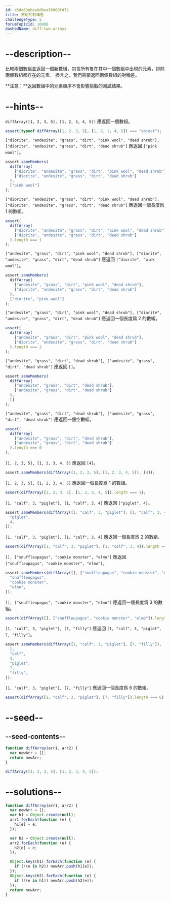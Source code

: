 ```yaml
---
id: a5de63ebea8dbee56860f4f2
title: 數組的對稱差
challengeType: 5
forumTopicId: 16008
dashedName: diff-two-arrays
---
```


# --description--

比較兩個數組並返回一個新數組，包含所有隻在其中一個數組中出現的元素，排除兩個數組都存在的元素。 換言之，我們需要返回兩個數組的對稱差。

**注意：**返回數組中的元素順序不會影響挑戰的測試結果。

# --hints--

`diffArray([1, 2, 3, 5], [1, 2, 3, 4, 5])` 應返回一個數組。

```js
assert(typeof diffArray([1, 2, 3, 5], [1, 2, 3, 4, 5]) === "object");
```

`["diorite", "andesite", "grass", "dirt", "pink wool", "dead shrub"], ["diorite", "andesite", "grass", "dirt", "dead shrub"]` 應返回 `["pink wool"]`。

```js
assert.sameMembers(
  diffArray(
    ["diorite", "andesite", "grass", "dirt", "pink wool", "dead shrub"],
    ["diorite", "andesite", "grass", "dirt", "dead shrub"]
  ),
  ["pink wool"]
);
```

`["diorite", "andesite", "grass", "dirt", "pink wool", "dead shrub"], ["diorite", "andesite", "grass", "dirt", "dead shrub"]` 應返回一個長度爲 1 的數組。

```js
assert(
  diffArray(
    ["diorite", "andesite", "grass", "dirt", "pink wool", "dead shrub"],
    ["diorite", "andesite", "grass", "dirt", "dead shrub"]
  ).length === 1
);
```

`["andesite", "grass", "dirt", "pink wool", "dead shrub"], ["diorite", "andesite", "grass", "dirt", "dead shrub"]` 應返回 `["diorite", "pink wool"]`。

```js
assert.sameMembers(
  diffArray(
    ["andesite", "grass", "dirt", "pink wool", "dead shrub"],
    ["diorite", "andesite", "grass", "dirt", "dead shrub"]
  ),
  ["diorite", "pink wool"]
);
```

`["andesite", "grass", "dirt", "pink wool", "dead shrub"], ["diorite", "andesite", "grass", "dirt", "dead shrub"]` 應返回一個長度爲 2 的數組。

```js
assert(
  diffArray(
    ["andesite", "grass", "dirt", "pink wool", "dead shrub"],
    ["diorite", "andesite", "grass", "dirt", "dead shrub"]
  ).length === 2
);
```

`["andesite", "grass", "dirt", "dead shrub"], ["andesite", "grass", "dirt", "dead shrub"]` 應返回 `[]`。

```js
assert.sameMembers(
  diffArray(
    ["andesite", "grass", "dirt", "dead shrub"],
    ["andesite", "grass", "dirt", "dead shrub"]
  ),
  []
);
```

`["andesite", "grass", "dirt", "dead shrub"], ["andesite", "grass", "dirt", "dead shrub"]` 應返回一個空數組。

```js
assert(
  diffArray(
    ["andesite", "grass", "dirt", "dead shrub"],
    ["andesite", "grass", "dirt", "dead shrub"]
  ).length === 0
);
```

`[1, 2, 3, 5], [1, 2, 3, 4, 5]` 應返回 `[4]`。

```js
assert.sameMembers(diffArray([1, 2, 3, 5], [1, 2, 3, 4, 5]), [4]);
```

`[1, 2, 3, 5], [1, 2, 3, 4, 5]` 應返回一個長度爲 1 的數組。

```js
assert(diffArray([1, 2, 3, 5], [1, 2, 3, 4, 5]).length === 1);
```

`[1, "calf", 3, "piglet"], [1, "calf", 3, 4]` 應返回 `["piglet", 4]`。

```js
assert.sameMembers(diffArray([1, "calf", 3, "piglet"], [1, "calf", 3, 4]), [
  "piglet",
  4,
]);
```

`[1, "calf", 3, "piglet"], [1, "calf", 3, 4]` 應返回一個長度爲 2 的數組。

```js
assert(diffArray([1, "calf", 3, "piglet"], [1, "calf", 3, 4]).length === 2);
```

`[], ["snuffleupagus", "cookie monster", "elmo"]` 應返回 `["snuffleupagus", "cookie monster", "elmo"]`。

```js
assert.sameMembers(diffArray([], ["snuffleupagus", "cookie monster", "elmo"]), [
  "snuffleupagus",
  "cookie monster",
  "elmo",
]);
```

`[], ["snuffleupagus", "cookie monster", "elmo"]` 應返回一個長度爲 3 的數組。

```js
assert(diffArray([], ["snuffleupagus", "cookie monster", "elmo"]).length === 3);
```

`[1, "calf", 3, "piglet"], [7, "filly"]` 應返回 `[1, "calf", 3, "piglet", 7, "filly"]`。

```js
assert.sameMembers(diffArray([1, "calf", 3, "piglet"], [7, "filly"]), [
  1,
  "calf",
  3,
  "piglet",
  7,
  "filly",
]);
```

`[1, "calf", 3, "piglet"], [7, "filly"]` 應返回一個長度爲 6 的數組。

```js
assert(diffArray([1, "calf", 3, "piglet"], [7, "filly"]).length === 6);
```

# --seed--

## --seed-contents--

```js
function diffArray(arr1, arr2) {
  var newArr = [];
  return newArr;
}

diffArray([1, 2, 3, 5], [1, 2, 3, 4, 5]);
```

# --solutions--

```js
function diffArray(arr1, arr2) {
  var newArr = [];
  var h1 = Object.create(null);
  arr1.forEach(function (e) {
    h1[e] = e;
  });

  var h2 = Object.create(null);
  arr2.forEach(function (e) {
    h2[e] = e;
  });

  Object.keys(h1).forEach(function (e) {
    if (!(e in h2)) newArr.push(h1[e]);
  });
  Object.keys(h2).forEach(function (e) {
    if (!(e in h1)) newArr.push(h2[e]);
  });
  return newArr;
}
```
